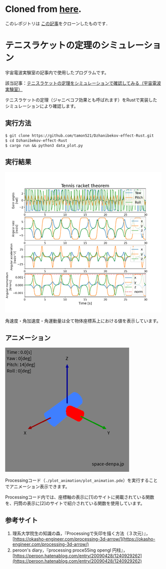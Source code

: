 # Cloned from [here](https://github.com/HamaguRe/tennis_racket_theorem).
このレポジトリは [この記事](https://github.com/HamaguRe/tennis_racket_theorem.git)をクローンしたものです．

#  テニスラケットの定理のシミュレーション

宇宙電波実験室の記事内で使用したプログラムです。

該当記事：[テニスラケットの定理をシミュレーションで確認してみる（宇宙電波実験室）](https://space-denpa.jp/2022/12/11/tennis-racket-theorem-quaternion/)

テニスラケットの定理（ジャニベコフ効果とも呼ばれます）をRustで実装したシミュレーションにより確認します。

## 実行方法

```
$ git clone https://github.com/tamon521/Dzhanibekov-effect-Rust.git
$ cd Dzhanibekov-effect-Rust
$ cargo run && python3 data_plot.py
```

## 実行結果

![result](./figure/result.png)

角速度・角加速度・角運動量は全て物体座標系上における値を表示しています。

## アニメーション

![animation](./figure/animation.gif)

Processingコード（`./plot_animation/plot_animation.pde`）を実行することでアニメーション表示できます。

Processingコード内では、座標軸の表示に[1]のサイトに掲載されている関数を、円筒の表示に[2]のサイトで紹介されている関数を使用しています。

## 参考サイト
1. 理系大学院生の知識の森，『Processingで矢印を描く方法（３次元）』，[https://okasho-engineer.com/processing-3d-arrow/](https://okasho-engineer.com/processing-3d-arrow/)
2. peroon's diary，『processing proce55ing opengl 円柱』，[https://peroon.hatenablog.com/entry/20090428/1240929262](https://peroon.hatenablog.com/entry/20090428/1240929262)